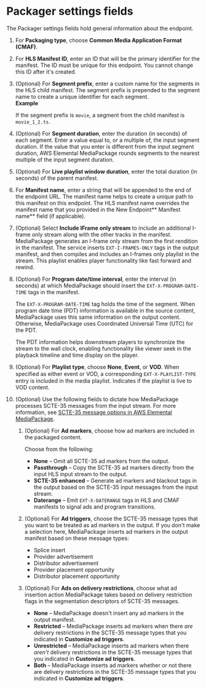 # Packager settings fields<a name="endpoints-cmaf-packager"></a>

The Packager settings fields hold general information about the endpoint\.

1. For **Packaging type**, choose **Common Media Application Format \(CMAF\)**\. 

1. For **HLS Manifest ID**, enter an ID that will be the primary identifier for the manifest\. The ID must be unique for this endpoint\. You cannot change this ID after it's created\.

1. \(Optional\) For **Segment prefix**, enter a custom name for the segments in the HLS child manifest\. The segment prefix is prepended to the segment name to create a unique identifier for each segment\.  
**Example**  

   If the segment prefix is `movie`, a segment from the child manifest is `movie_1_2.ts`\.

1. \(Optional\) For **Segment duration**, enter the duration \(in seconds\) of each segment\. Enter a value equal to, or a multiple of, the input segment duration\. If the value that you enter is different from the input segment duration, AWS Elemental MediaPackage rounds segments to the nearest multiple of the input segment duration\.

1. \(Optional\) For **Live playlist window duration**, enter the total duration \(in seconds\) of the parent manifest\.

1. For **Manifest name**, enter a string that will be appended to the end of the endpoint URL\. The manifest name helps to create a unique path to this manifest on this endpoint\. The HLS manifest name overrides the manifest name that you provided in the New Endpoint** Manifest name** field \(if applicable\)\.

1. \(Optional\) Select **Include IFrame only stream** to include an additional I\-frame only stream along with the other tracks in the manifest\. MediaPackage generates an I\-frame only stream from the first rendition in the manifest\. The service inserts `EXT-I-FRAMES-ONLY` tags in the output manifest, and then compiles and includes an I\-frames only playlist in the stream\. This playlist enables player functionality like fast forward and rewind\.

1. \(Optional\) For **Program date/time interval**, enter the interval \(in seconds\) at which MediaPackage should insert the `EXT-X-PROGRAM-DATE-TIME` tags in the manifest\.

   The `EXT-X-PROGRAM-DATE-TIME` tag holds the time of the segment\. When program date time \(PDT\) information is available in the source content, MediaPackage uses this same information on the output content\. Otherwise, MediaPackage uses Coordinated Universal Time \(UTC\) for the PDT\.

   The PDT information helps downstream players to synchronize the stream to the wall clock, enabling functionality like viewer seek in the playback timeline and time display on the player\.

1. \(Optional\) For **Playlist type**, choose **None**, **Event**, or **VOD**\. When speciﬁed as either event or VOD, a corresponding `EXT-X-PLAYLIST-TYPE` entry is included in the media playlist\. Indicates if the playlist is live to VOD content\.

1. \(Optional\) Use the following fields to dictate how MediaPackage processes SCTE\-35 messages from the input stream\. For more information, see [SCTE\-35 message options in AWS Elemental MediaPackage](scte.md)\. 

   1. \(Optional\) For **Ad markers**, choose how ad markers are included in the packaged content\. 

      Choose from the following:
      + **None** – Omit all SCTE\-35 ad markers from the output\.
      + **Passthrough** – Copy the SCTE\-35 ad markers directly from the input HLS input stream to the output\.
      + **SCTE\-35 enhanced** – Generate ad markers and blackout tags in the output based on the SCTE\-35 input messages from the input stream\.
      + **Daterange** – Emit `EXT-X-DATERANGE` tags in HLS and CMAF manifests to signal ads and program transitions\.

   1. \(Optional\) For **Ad triggers**, choose the SCTE\-35 message types that you want to be treated as ad markers in the output\. If you don't make a selection here, MediaPackage inserts ad markers in the output manifest based on these message types:
      + Splice insert
      + Provider advertisement
      + Distributor advertisement
      + Provider placement opportunity
      + Distributor placement opportunity

   1. \(Optional\) For **Ads on delivery restrictions**, choose what ad insertion action MediaPackage takes based on delivery restriction flags in the segmentation descriptors of SCTE\-35 messages\.
      + **None** – MediaPackage doesn't insert any ad markers in the output manifest\.
      + **Restricted** – MediaPackage inserts ad markers when there *are* delivery restrictions in the SCTE\-35 message types that you indicated in **Customize ad triggers**\.
      + **Unrestricted** – MediaPackage inserts ad markers when there *aren't* delivery restrictions in the SCTE\-35 message types that you indicated in **Customize ad triggers**\.
      + **Both** – MediaPackage inserts ad markers whether or not there are delivery restrictions in the SCTE\-35 message types that you indicated in **Customize ad triggers**\.